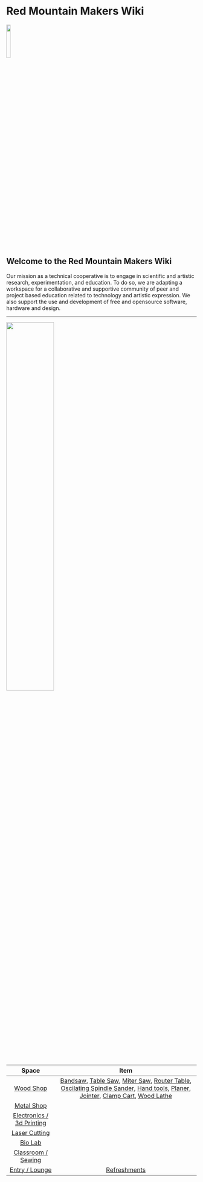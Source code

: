 # Red Mountain Makers Wiki
<img src="https://raw.githubusercontent.com/wiki/redmountainmakers/wiki/images/rmm_logo_2023.png" width=15% height=15%>

## Welcome to the Red Mountain Makers Wiki
Our mission as a technical cooperative is to engage in scientific and artistic research, experimentation, and education. To do so, we are adapting a workspace for a collaborative and supportive community of peer and project based education related to technology and artistic expression. We also support the use and development of free and opensource software, hardware and design.

---
<img src="https://raw.githubusercontent.com/wiki/redmountainmakers/wiki/images/rmm_layout.png" width=50% height=50%>


| Space             |  Item |
:-------------------------:|:-------------------------:
 | [Wood Shop](Wood-Shop) | [Bandsaw](Kity-613-Bandsaw), [Table Saw](Saw-Stop-Table-Saw), [Miter Saw](), [Router Table](), [Oscilating Spindle Sander](), [Hand tools](), [Planer](), [Jointer](), [Clamp Cart](), [Wood Lathe]()
| [Metal Shop](Metal-Shop) | 
| [Electronics / 3d Printing]() |
| [Laser Cutting](Laser-Cutting) | 
| [Bio Lab]() | 
| [Classroom / Sewing]() |
| [Entry / Lounge]() | [Refreshments]()

